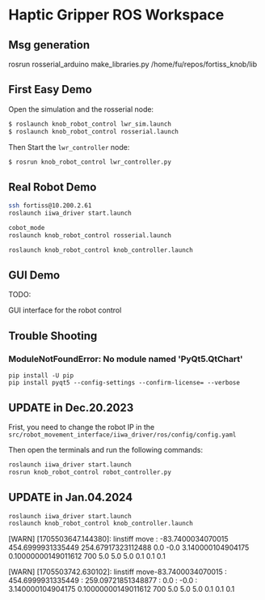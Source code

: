 # Haptic Gripper ROS Workspace
## Msg generation

rosrun rosserial_arduino make_libraries.py /home/fu/repos/fortiss_knob/lib

## First Easy Demo
Open the simulation and the rosserial node:
```bash
$ roslaunch knob_robot_control lwr_sim.launch
$ roslaunch knob_robot_control rosserial.launch
```

Then Start the `lwr_controller` node:
```bash
$ rosrun knob_robot_control lwr_controller.py
```


## Real Robot Demo

```bash
ssh fortiss@10.200.2.61
roslaunch iiwa_driver start.launch
```

```bash
cobot_mode
roslaunch knob_robot_control rosserial.launch
```
    
```bash
roslaunch knob_robot_control knob_controller.launch
```

## GUI Demo

TODO: 

GUI interface for the robot control

## Trouble Shooting


###  ModuleNotFoundError: No module named 'PyQt5.QtChart'

```
pip install -U pip
pip install pyqt5 --config-settings --confirm-license= --verbose
```


## UPDATE in Dec.20.2023

Frist, you need to change the robot IP in the `src/robot_movement_interface/iiwa_driver/ros/config/config.yaml`

Then open the terminals and run the following commands:

```bash
roslaunch iiwa_driver start.launch
rosrun knob_robot_control robot_controller.py
```

## UPDATE in Jan.04.2024

```bash
roslaunch iiwa_driver start.launch
roslaunch knob_robot_control knob_controller.launch
```


[WARN] [1705503647.144380]: linstiff move : -83.7400034070015 454.6999931335449 254.67917323112488 0.0 -0.0 3.140000104904175 0.10000000149011612 700 5.0 5.0 5.0 0.1 0.1 0.1

[WARN] [1705503742.630102]: linstiff move-83.7400034070015 : 454.6999931335449 : 259.09721851348877 : 0.0 : -0.0 : 3.140000104904175 0.10000000149011612 700 5.0 5.0 5.0 0.1 0.1 0.1
